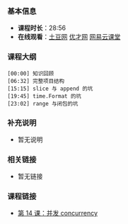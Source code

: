 <!--
author: 无闻
head: https://avatars1.githubusercontent.com/u/2946214?v=3&s=400
date: 2016-02-15
title: 第 15 课：项目与坑
tags: go语言,programing
category: go编程基础
status: publish
summary: 《Go编程基础》是一套针对 Google 出品的 Go 语言的视频语音教程，主要面向新手级别的学习者。
-->

### 基本信息

- **课程时长**：28:56
- **在线观看**：[土豆网](http://www.tudou.com/programs/view/UdDdQf_bN6U/) [优才网](http://www.ucai.cn/course/chapter/69/3259/4709) [网易云课堂](http://study.163.com/course/courseLearn.htm?courseId=306002#/learn/video?lessonId=421026&courseId=306002)

### 课程大纲

	[00:00] 知识回顾
	[06:32] 完整项目结构
	[15:15] slice 与 append 的坑
	[19:45] time.Format 的坑
	[23:02] range 与闭包的坑

### 补充说明

- 暂无说明

### 相关链接

- 暂无链接

### 课程链接

- [第 14 课：并发 concurrency](lecture14.html)